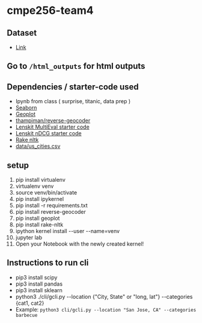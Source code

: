 # cmpe256-team4

## Dataset
- [Link](https://cseweb.ucsd.edu/~jmcauley/datasets.html#google_local)

## Go to `/html_outputs` for html outputs

## Dependencies / starter-code used
- Ipynb from class ( surprise, titanic, data prep )
- [Seaborn](https://seaborn.pydata.org/tutorial.html)
- [Geoplot](https://residentmario.github.io/geoplot/quickstart/quickstart.html)
- [thampiman/reverse-geocoder](https://github.com/thampiman/reverse-geocoder)
- [Lenskit MultiEval starter code](https://github.com/lenskit/lkpy/blob/master/examples/MultiEval.ipynb)
- [Lenskit nDCG starter code](https://lkpy.lenskit.org/en/latest/GettingStarted.html)
- [Rake nltk](https://pypi.org/project/rake-nltk/)
- [data/us_cities.csv](https://github.com/kelvins/US-Cities-Database)

## setup
1. pip install virtualenv
2. virtualenv venv
3. source venv/bin/activate
4. pip install ipykernel
5. pip install -r requirements.txt
5. pip install reverse-geocoder
6. pip install geoplot
7. pip install rake-nltk
8. ipython kernel install --user --name=venv
9. jupyter lab
10. Open your Notebook with the newly created kernel!

## Instructions to run cli
- pip3 install scipy
- pip3 install pandas
- pip3 install sklearn
- python3 ./cli/gcli.py --location {"City, State" or "long, lat"} --categories {cat1, cat2}
- Example: `python3 cli/gcli.py --location "San Jose, CA" --categories barbecue`
